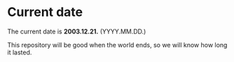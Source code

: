# Current date

The current date is **2003.12.21.** (YYYY.MM.DD.)

This repository will be good when the world ends, so we will know how long it lasted.